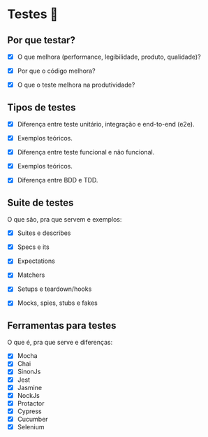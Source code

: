 # Testes :penguin:

## Por que testar?
- [x] O que melhora (performance, legibilidade, produto, qualidade)?
- [x] Por que o código melhora?
- [x] O que o teste melhora na produtividade?


## Tipos de testes
- [x] Diferença entre teste unitário, integração e end-to-end (e2e).
- [x] Exemplos teóricos.
- [x] Diferença entre teste funcional e não funcional.
- [x] Exemplos teóricos.
- [x] Diferença entre BDD e TDD.


## Suite de testes

O que são, pra que servem e exemplos:

- [x] Suites e describes
- [x] Specs e its
- [x] Expectations
- [x] Matchers
- [x] Setups e teardown/hooks
- [x] Mocks, spies, stubs e fakes


## Ferramentas para testes

O que é, pra que serve e diferenças:

- [x] Mocha
- [x] Chai
- [x] SinonJs
- [x] Jest
- [x] Jasmine
- [x] NockJs
- [x] Protactor
- [x] Cypress
- [x] Cucumber
- [x] Selenium
